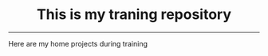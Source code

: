 <h1 align = "center">This is my traning repository</h1>
<hr>
<p align = justify>Here are my home projects during training</p>
